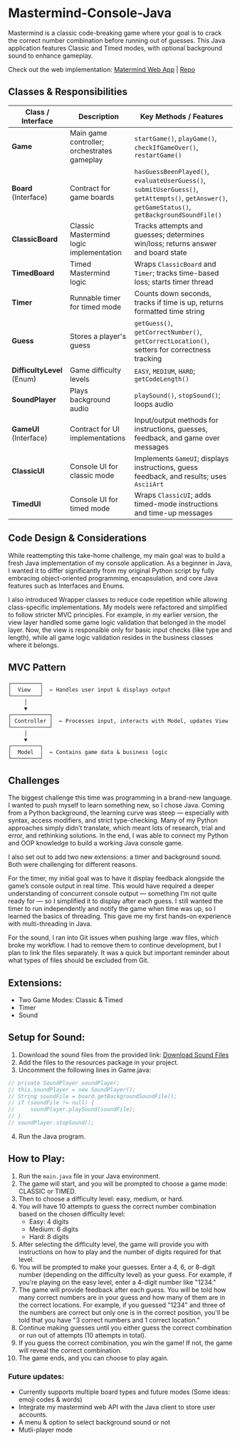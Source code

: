 # Mastermind-Console-Java

Mastermind is a classic code-breaking game where your goal is to crack the correct number combination before running out of guesses. This Java application features Classic and Timed modes, with optional background sound to enhance gameplay.

Check out the web implementation: [Matermind Web App](https://valerie-valentine.github.io/mastermind-frontend/)   |   [Repo](https://github.com/valerie-valentine/mastermind-backend/tree/mastermind-backend-v3.1)

## Classes & Responsibilities

| Class / Interface | Description | Key Methods / Features |
|------------------|------------|----------------------|
| **Game** | Main game controller; orchestrates gameplay | `startGame()`, `playGame()`, `checkIfGameOver()`, `restartGame()` |
| **Board** (Interface) | Contract for game boards | `hasGuessBeenPlayed()`, `evaluateUserGuess()`, `submitUserGuess()`, `getAttempts()`, `getAnswer()`, `getGameStatus()`, `getBackgroundSoundFile()` |
| **ClassicBoard** | Classic Mastermind logic implementation | Tracks attempts and guesses; determines win/loss; returns answer and board state |
| **TimedBoard** | Timed Mastermind logic | Wraps `ClassicBoard` and `Timer`; tracks time-based loss; starts timer thread |
| **Timer** | Runnable timer for timed mode | Counts down seconds, tracks if time is up, returns formatted time string |
| **Guess** | Stores a player's guess | `getGuess()`, `getCorrectNumber()`, `getCorrectLocation()`, setters for correctness tracking |
| **DifficultyLevel** (Enum) | Game difficulty levels | `EASY`, `MEDIUM`, `HARD`; `getCodeLength()` |
| **SoundPlayer** | Plays background audio | `playSound()`, `stopSound()`; loops audio |
| **GameUI** (Interface) | Contract for UI implementations | Input/output methods for instructions, guesses, feedback, and game over messages |
| **ClassicUI** | Console UI for classic mode | Implements `GameUI`; displays instructions, guess feedback, and results; uses `AsciiArt` |
| **TimedUI** | Console UI for timed mode | Wraps `ClassicUI`; adds timed-mode instructions and time-up messages |

## Code Design & Considerations
While reattempting this take-home challenge, my main goal was to build a fresh Java implementation of my console application. As a beginner in Java, I wanted it to differ significantly from my original Python script by fully embracing object-oriented programming, encapsulation, and core Java features such as Interfaces and Enums.

I also introduced Wrapper classes to reduce code repetition while allowing class-specific implementations. My models were refactored and simplified to follow stricter MVC principles. For example, in my earlier version, the view layer handled some game logic validation that belonged in the model layer. Now, the view is responsible only for basic input checks (like type and length), while all game logic validation resides in the business classes where it belongs.

## MVC Pattern
    ┌─────────┐
    │  View   │  ← Handles user input & displays output
    └─────────┘
         │
         ▼
    ┌────────────┐
    │ Controller │  ← Processes input, interacts with Model, updates View
    └────────────┘
         │
         ▼
    ┌─────────┐
    │  Model  │  ← Contains game data & business logic
    └─────────┘

        
## Challenges
The biggest challenge this time was programming in a brand-new language. I wanted to push myself to learn something new, so I chose Java. Coming from a Python background, the learning curve was steep — especially with syntax, access modifiers, and strict type-checking. Many of my Python approaches simply didn’t translate, which meant lots of research, trial and error, and rethinking solutions. In the end, I was able to connect my Python and OOP knowledge to build a working Java console game.

I also set out to add two new extensions: a timer and background sound. Both were challenging for different reasons.

For the timer, my initial goal was to have it display feedback alongside the game’s console output in real time. This would have required a deeper understanding of concurrent console output — something I’m not quite ready for — so I simplified it to display after each guess. I still wanted the timer to run independently and notify the game when time was up, so I learned the basics of threading. This gave me my first hands-on experience with multi-threading in Java.

For the sound, I ran into Git issues when pushing large .wav files, which broke my workflow. I had to remove them to continue development, but I plan to link the files separately. It was a quick but important reminder about what types of files should be excluded from Git.

## Extensions:
- Two Game Modes: Classic & Timed
- Timer
- Sound

## Setup for Sound:
1. Download the sound files from the provided link: [Download Sound Files](https://drive.google.com/drive/u/1/folders/1nba79lD1ssuzldGqzl9YVzLtVmqnG_LW)
2. Add the files to the resources package in your project.
2. Uncomment the following lines in Game.java:
```java
// private SoundPlayer soundPlayer;
// this.soundPlayer = new SoundPlayer();
// String soundFile = board.getBackgroundSoundFile();
// if (soundFile != null) {
//     soundPlayer.playSound(soundFile);
// }
// soundPlayer.stopSound();
```
4. Run the Java program.


## How to Play:
1. Run the `main.java` file in your Java environment.
2. The game will start, and you will be prompted to choose a game mode: CLASSIC or TIMED.
3. Then to choose a difficulty level: easy, medium, or hard.
4. You will have 10 attempts to guess the correct number combination based on the chosen difficulty level:
   - Easy: 4 digits
   - Medium: 6 digits
   - Hard: 8 digits
5. After selecting the difficulty level, the game will provide you with instructions on how to play and the number of digits required for that level.
6. You will be prompted to make your guesses. Enter a 4, 6, or 8-digit number (depending on the difficulty level) as your guess. For example, if you're playing on the easy level, enter a 4-digit number like "1234."
7. The game will provide feedback after each guess. You will be told how many correct numbers are in your guess and how many of them are in the correct locations. For example, if you guessed "1234" and three of the numbers are correct but only one is in the correct position, you'll be told that you have "3 correct numbers and 1 correct location."
8. Continue making guesses until you either guess the correct combination or run out of attempts (10 attempts in total).
9. If you guess the correct combination, you win the game! If not, the game will reveal the correct combination.
10. The game ends, and you can choose to play again.

### Future updates:
- Currently supports multiple board types and future modes (Some ideas: emoji codes & words)
- Integrate my mastermind web API with the Java client to store user accounts.
- A menu & option to select background sound or not
- Mutli-player mode
